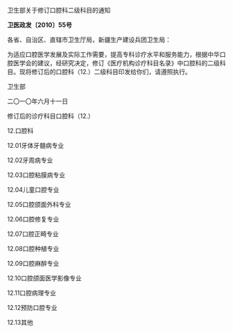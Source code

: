 卫生部关于修订口腔科二级科目的通知

**卫医政发〔2010〕55号**

各省、自治区、直辖市卫生厅局，新疆生产建设兵团卫生局：

为适应口腔医学发展及实际工作需要，提高专科诊疗水平和服务能力，根据中华口腔医学会的建议，经研究决定，修订《医疗机构诊疗科目名录》中口腔科的二级科目。现将修订后的口腔科（12.）二级科目印发给你们，请遵照执行。

卫生部

二〇一〇年六月十一日

修订后的诊疗科目口腔科（12.）

12.口腔科

12.01牙体牙髓病专业

12.02牙周病专业

12.03口腔粘膜病专业

12.04儿童口腔专业

12.05口腔颌面外科专业

12.06口腔修复专业

12.07口腔正畸专业

12.08口腔种植专业

12.09口腔麻醉专业

12.10口腔颌面医学影像专业

12.11口腔病理专业

12.12预防口腔专业

12.13其他